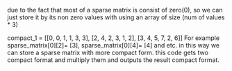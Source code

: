 due to the fact that most of a sparse matrix is consist of zero(0), so we can just store it by its non zero values with using an array of size (num of values * 3)

compact_1 = [[0, 0, 1, 1, 3, 3], [2, 4, 2, 3, 1, 2], [3, 4, 5, 7, 2, 6]]
For example sparse_matrix[0][2]= [3], sparse_matrix[0][4]= [4] and etc.
in this way we can store a sparse matrix with more compact form.
this code gets two compact format and multiply them and outputs the result compact format.
